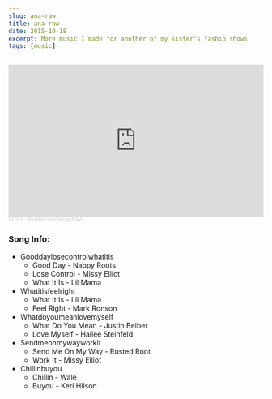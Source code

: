 ```yaml
---
slug: ana-raw
title: ana raw
date: 2015-10-18
excerpt: More music I made for another of my sister's fashio shows
tags: [music]
---
```


<iframe title="ana-raw" width="100%" height="300" scrolling="no" frameborder="no" allow="autoplay" src="https://w.soundcloud.com/player/?url=https%3A//api.soundcloud.com/playlists/156469094&color=%23ff5500&auto_play=false&hide_related=false&show_comments=true&show_user=true&show_reposts=false&show_teaser=true&visual=true"></iframe><div style="font-size: 10px; color: #cccccc;line-break: anywhere;word-break: normal;overflow: hidden;white-space: nowrap;text-overflow: ellipsis; font-family: Interstate,Lucida Grande,Lucida Sans Unicode,Lucida Sans,Garuda,Verdana,Tahoma,sans-serif;font-weight: 100;"><a href="https://soundcloud.com/ihtfy" title="IHTFY" target="_blank" style="color: #cccccc; text-decoration: none;">IHTFY</a> · <a href="https://soundcloud.com/ihtfy/sets/anamercadodesignraw" title="AnaMercadoDesignRAW" target="_blank" style="color: #cccccc; text-decoration: none;">AnaMercadoDesignRAW</a></div>

### Song Info:

- Gooddaylosecontrolwhatitis
    - Good Day - Nappy Roots
    - Lose Control - Missy Elliot
    - What It Is - Lil Mama
- Whatitisfeelright
    - What It Is - Lil Mama
    - Feel Right - Mark Ronson
- Whatdoyoumeanlovemyself
    - What Do You Mean - Justin Beiber
    - Love Myself - Hailee Steinfeld
- Sendmeonmywayworkit
    - Send Me On My Way - Rusted Root
    - Work It - Missy Elliot
- Chillinbuyou
    - Chillin - Wale
    - Buyou - Keri Hilson
